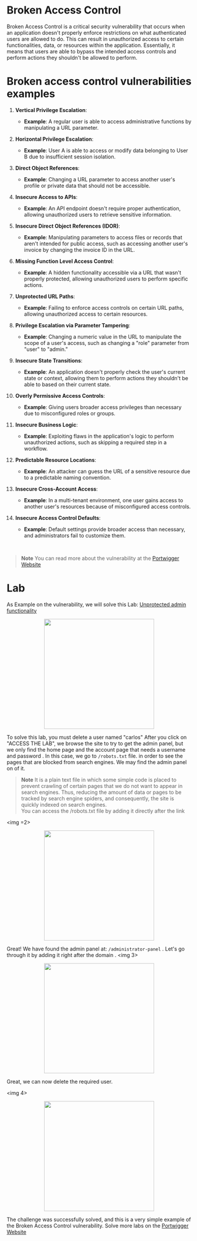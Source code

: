 # Broken Access Control

Broken Access Control is a critical security vulnerability that occurs when an application doesn't properly enforce restrictions on what authenticated users are allowed to do. This can result in unauthorized access to certain functionalities, data, or resources within the application. Essentially, it means that users are able to bypass the intended access controls and perform actions they shouldn't be allowed to perform.



#  Broken access control vulnerabilities examples

1. **Vertical Privilege Escalation**:
   - **Example**: A regular user is able to access administrative functions by manipulating a URL parameter.

2. **Horizontal Privilege Escalation**:
   - **Example**: User A is able to access or modify data belonging to User B due to insufficient session isolation.

3. **Direct Object References**:
   - **Example**: Changing a URL parameter to access another user's profile or private data that should not be accessible.

4. **Insecure Access to APIs**:
   - **Example**: An API endpoint doesn't require proper authentication, allowing unauthorized users to retrieve sensitive information.

5. **Insecure Direct Object References (IDOR)**:
   - **Example**: Manipulating parameters to access files or records that aren't intended for public access, such as accessing another user's invoice by changing the invoice ID in the URL.

6. **Missing Function Level Access Control**:
   - **Example**: A hidden functionality accessible via a URL that wasn't properly protected, allowing unauthorized users to perform specific actions.

7. **Unprotected URL Paths**:
   - **Example**: Failing to enforce access controls on certain URL paths, allowing unauthorized access to certain resources.

8. **Privilege Escalation via Parameter Tampering**:
   - **Example**: Changing a numeric value in the URL to manipulate the scope of a user's access, such as changing a "role" parameter from "user" to "admin."

9. **Insecure State Transitions**:
   - **Example**: An application doesn't properly check the user's current state or context, allowing them to perform actions they shouldn't be able to based on their current state.

10. **Overly Permissive Access Controls**:
    - **Example**: Giving users broader access privileges than necessary due to misconfigured roles or groups.

11. **Insecure Business Logic**:
    - **Example**: Exploiting flaws in the application's logic to perform unauthorized actions, such as skipping a required step in a workflow.

12. **Predictable Resource Locations**:
    - **Example**: An attacker can guess the URL of a sensitive resource due to a predictable naming convention.

13. **Insecure Cross-Account Access**:
    - **Example**: In a multi-tenant environment, one user gains access to another user's resources because of misconfigured access controls.

14. **Insecure Access Control Defaults**:
    - **Example**: Default settings provide broader access than necessary, and administrators fail to customize them.

<br/>

> **Note**
You can read more about the vulnerability at the [Portwigger Website](https://portswigger.net/web-security/access-control#:~:text=Broken%20access%20control%20vulnerabilities%20exist,to%20be%20able%20to%20access.)

# Lab

As Example on the vulnerability, we will solve this Lab: [Unprotected admin functionality](https://portswigger.net/web-security/access-control/lab-unprotected-admin-functionality)

<p align="center">
<img src="https://blogger.googleusercontent.com/img/b/R29vZ2xl/AVvXsEg5q8LF-tEDDk5tryh5jiI-w-zDLzJzgcgN1v5vqlarTAKh5jiwctaLl7quBCvbRAEOzsDNhuk9_ytOIBtGr1ABKL6YPKbhusNVLwObYAT6v6jMpFy93vPzR38I-D8iEOE3jXs6q2YzjFLk7a2ObSdRMrGLdUqKU1z57UX55EJHYNAve8Ftu1Oiz9uDyBY/s1382/1.PNG" alt="" height="300" >
</p>

To solve this lab, you must delete a user named "carlos"
After you click on "ACCESS THE LAB", we browse the site to try to get the admin panel, but we only find the home page and the account page that needs a username and password .
In this case, we go to ``/robots.txt`` file. in order to see the pages that are blocked from search engines. We may find the admin panel on of it. <br>
> **Note**
 It is a plain text file in which some simple code is placed to prevent crawling of certain pages that we do not want to appear in search engines. Thus, reducing the amount of data or pages to be tracked by search engine spiders, and consequently, the site is quickly indexed on search engines. <br/> You can access the /robots.txt file by adding it directly after the link


<img =2>
 <p align="center">
<img src="https://blogger.googleusercontent.com/img/b/R29vZ2xl/AVvXsEgEC4MNA3rqBjmd8FIgk57bowXFjq0IKN0RSnJt3Ce-Nx81pY3NPbljalZPCOzyW0N7yOH_Yx5imwj_OP6bEEb1TaeuxRHaJdzAIgLr8m-YPULmvgZWG4joCV0f6sLJT9ziwOgseWDiCy2KEqfn1C59le2U7FxD-uKq0SqVqLnuZmmQX4LGzzJIEoCZOAc/s1302/2.PNG" alt="" height="300" >
</p>

Great! We have found the admin panel at: ``/administrator-panel`` . Let's go through it by adding it right after the domain .
<img 3>
 <p align="center">
<img src="https://blogger.googleusercontent.com/img/b/R29vZ2xl/AVvXsEg6Fob-MzuUc8m7_HpbjPdKu0BW9ZTBZYBKYn6bY9F_5rAsFLs8EXvyHr-Vc7Js07ZkdAEMC9ZkfJbRVmJCYaRQvmKs9IRb4tahUrk1ggzgjwzAbDobYCp6cdExG35IIt78Hz9lvBxsliM23sXXt3mRnXXixAUsMp3ncK434yY7sC_xj7cwWSORngd7peA/s1431/3.PNG" alt="" height="300" >
</p>

Great, we can now delete the required user.
 
 <img 4>
 <p align="center">
<img src="https://blogger.googleusercontent.com/img/b/R29vZ2xl/AVvXsEjwa0sWDqDHwj1jvhwlu6AMzVYFRK904lMaJEGYthGZ7xRevJhCYwLTO2ZfgjPVysj0cLjyqd4mE7VPvqLdhXeRvRPilw6Vyqw37W4anG3uhX4hPLJjali1jDGhdha717UjAzSUrO6UBqJaKHlYuiKglIkXRAY4a7I6gc8zarS1s6D3AYiRL5EuUYk9U8w/s1670/4.PNG" alt="" height="300" >
</p>
 
The challenge was successfully solved, and this is a very simple example of the Broken Access Control vulnerability. Solve more labs on the [Portwigger Website](https://portswigger.net/web-security/all-labs#access-control-vulnerabilities)










































